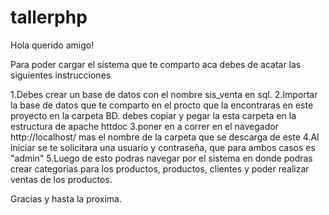 # tallerphp


Hola querido amigo!

Para poder cargar el sistema que te comparto aca debes de acatar las siguientes instrucciones

1.Debes crear un base de datos con el nombre sis_venta en sql.
2.Importar la base de datos que te comparto en el procto que la encontraras en este proyecto en la carpeta BD.
debes copiar y pegar la esta carpeta en la estructura de apache httdoc 
3.poner en a correr en el navegador http://localhost/ mas el nombre de la carpeta que se descarga de este
4.Al iniciar se te solicitara una usuario y contraseña, que para ambos casos es "admin"
5.Luego de esto podras navegar por el sistema en donde podras crear categorias para los productos, productos, clientes y poder realizar ventas de los productos.


Gracias y hasta la proxima.
